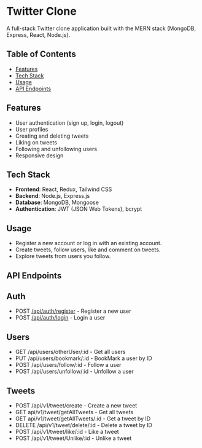 # Twitter Clone

A full-stack Twitter clone application built with the MERN stack (MongoDB, Express, React, Node.js).

## Table of Contents

- [Features](#features)
- [Tech Stack](#tech-stack)
- [Usage](#usage)
- [API Endpoints](#api-endpoints)

## Features

- User authentication (sign up, login, logout)
- User profiles
- Creating and deleting tweets
- Liking on tweets
- Following and unfollowing users
- Responsive design

## Tech Stack

- **Frontend**: React, Redux, Tailwind CSS
- **Backend**: Node.js, Express.js
- **Database**: MongoDB, Mongoose
- **Authentication**: JWT (JSON Web Tokens), bcrypt

## Usage

- Register a new account or log in with an existing account.
- Create tweets, follow users, like and comment on tweets.
- Explore tweets from users you follow.

## API Endpoints

## Auth

- POST [/api/auth/register](http://localhost:8080/api/v1/user/) - Register a new user
- POST [/api/auth/login](http://localhost:8080/api/v1/user/login) - Login a user

## Users

- GET /api/users/otherUser/:id - Get all users
- PUT /api/users/bookmark/:id - BookMark a user by ID
- POST /api/users/follow/:id - Follow a user
- POST /api/users/unfollow/:id - Unfollow a user

## Tweets

- POST /api/v1/tweet/create - Create a new tweet
- GET api/v1/tweet/getAllTweets - Get all tweets
- GET api/v1/tweet/getAllTweets/:id - Get a tweet by ID
- DELETE /api/v1/tweet/delete/:id - Delete a tweet by ID
- POST /api/v1/tweet/like/:id - Like a tweet
- POST /api/v1/tweet/Unlike/:id - Unlike a tweet
